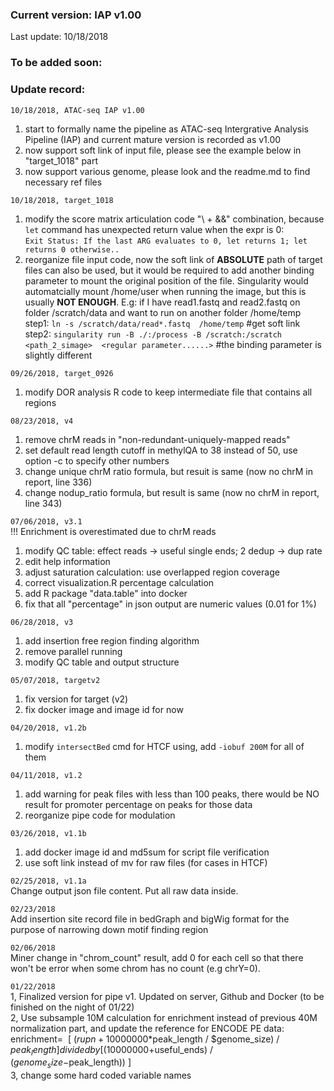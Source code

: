 ### Current version: IAP v1.00  
Last update: 10/18/2018  
  
  
### To be added soon:  

  
### Update record:  
`10/18/2018, ATAC-seq IAP v1.00`  
1. start to formally name the pipeline as ATAC-seq Intergrative Analysis Pipeline (IAP) and current mature version is recorded as v1.00  
2. now support soft link of input file, please see the example below in "target_1018" part    
3. now support various genome, please look and the readme.md to find necessary ref files  


`10/18/2018, target_1018`  
1. modify the score matrix articulation code "\ + &&" combination, because `let` command has unexpected return value when the expr is 0:  
`Exit Status:
If the last ARG evaluates to 0, let returns 1; let returns 0 otherwise..`  
2. reorganize file input code, now the soft link of **ABSOLUTE** path of target files can also be used, but it would be required to add another binding parameter to mount the original position of the file. Singularity would automatcially mount /home/user when running the image, but this is usually **NOT ENOUGH**.
E.g: if I have read1.fastq and read2.fastq on folder /scratch/data and want to run on another folder /home/temp 
step1: `ln -s /scratch/data/read*.fastq  /home/temp`  #get soft link  
step2: `singularity run -B ./:/process -B /scratch:/scratch  <path_2_simage>  <regular parameter......>`  #the binding parameter is slightly different  

`09/26/2018, target_0926`    
1. modify DOR analysis R code to keep intermediate file that contains all regions  

`08/23/2018, v4`  
1. remove chrM reads in "non-redundant-uniquely-mapped reads"  
2. set default read length cutoff in methylQA to 38 instead of 50, use option -c to specify other numbers  
3. change unique chrM ratio formula, but resuit is same (now no chrM in report, line 336)  
4. change nodup_ratio formula, but result is same (now no chrM in report, line 343)  

`07/06/2018, v3.1`  
!!! Enrichment is overestimated due to chrM reads  
1. modify QC table: effect reads -> useful single ends; 2 dedup -> dup rate    
2. edit help information  
3. adjust saturation calculation: use overlapped region coverage  
4. correct visualization.R percentage calculation  
5. add R package "data.table" into docker  
6. fix that all "percentage" in json output are numeric values (0.01 for 1%)  

`06/28/2018, v3`  
1. add insertion free region finding algorithm  
2. remove parallel running  
3. modify QC table and output structure

`05/07/2018, targetv2` 
1. fix version for target (v2)  
2. fix docker image and image id for now  

`04/20/2018, v1.2b`  
1. modify `intersectBed` cmd for HTCF using, add `-iobuf 200M` for all of them   


`04/11/2018, v1.2`  
1. add warning for peak files with less than 100 peaks, there would be NO result for promoter percentage on peaks for those data  
2. reorganize pipe code for modulation  



`03/26/2018, v1.1b`  
1. add docker image id and md5sum for script file verification  
2. use soft link instead of mv for raw files (for cases in HTCF)  


`02/25/2018, v1.1a`  
Change output json file content. Put all raw data inside.  


`02/23/2018`  
Add insertion site record file in bedGraph and bigWig format for the purpose of narrowing down motif finding region  


`02/06/2018`  
Miner change in "chrom_count" result, add 0 for each cell so that there won't be error when some chrom has no count (e.g chrY=0).  


`01/22/2018`  
1, Finalized version for pipe v1. Updated on server, Github and Docker (to be finished on the night of 01/22)  
2, Use subsample 10M calculation for enrichment instead of previous 40M normalization part, and update the reference for ENCODE PE data:  
enrichment=  
[ ($rupn+10000000*$peak_length / $genome_size) / $peak_length ] divided by	[ (10000000+$useful_ends) / ($genome_size-$peak_length)) ]  
3, change some hard coded variable names  
 
